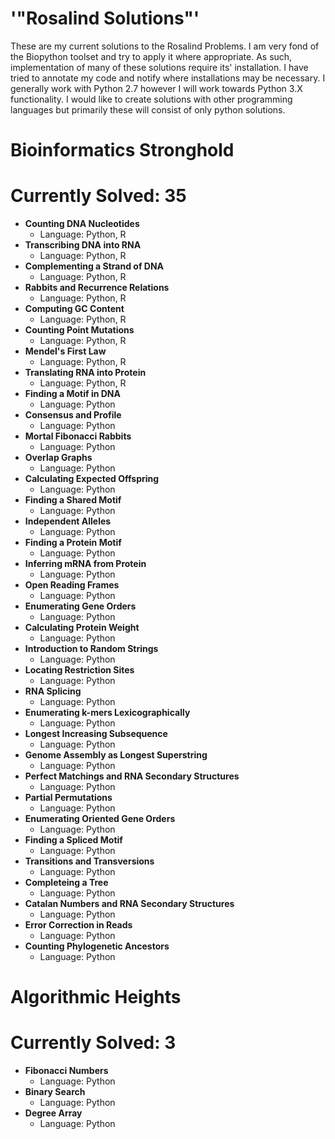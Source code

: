# '"Rosalind Solutions"'

These are my current solutions to the Rosalind Problems.  I am very fond of the Biopython toolset and try to apply it where appropriate.  As such, implementation of many of these solutions require its' installation.  I have tried to annotate my code and notify where installations may be necessary.  I generally work with Python 2.7 however I will work towards Python 3.X functionality.  I would like to create solutions with other programming languages but primarily these will consist of only python solutions.

# Bioinformatics Stronghold
# Currently Solved: 35
* __Counting DNA Nucleotides__
	* Language: Python, R
* __Transcribing DNA into RNA__
	* Language: Python, R
* __Complementing a Strand of DNA__	
	* Language: Python, R
* __Rabbits and Recurrence Relations__
	* Language: Python, R
* __Computing GC Content__
	* Language: Python, R
* __Counting Point Mutations__
	* Language: Python, R
* __Mendel's First Law__
	* Language: Python, R
* __Translating RNA into Protein__
	* Language: Python, R
* __Finding a Motif in DNA__
	* Language: Python
* __Consensus and Profile__
	* Language: Python
* __Mortal Fibonacci Rabbits__
	* Language: Python
* __Overlap Graphs__
	* Language: Python
* __Calculating Expected Offspring__
	* Language: Python
* __Finding a Shared Motif__
	* Language: Python
* __Independent Alleles__
	* Language: Python
* __Finding a Protein Motif__
	* Language: Python
* __Inferring mRNA from Protein__
	* Language: Python
* __Open Reading Frames__
	* Language: Python
* __Enumerating Gene Orders__
	* Language: Python
* __Calculating Protein Weight__
	* Language: Python
* __Introduction to Random Strings__
	* Language: Python
* __Locating Restriction Sites__
	* Language: Python
* __RNA Splicing__
	* Language: Python
* __Enumerating k-mers Lexicographically__
	* Language: Python
* __Longest Increasing Subsequence__
	* Language: Python
* __Genome Assembly as Longest Superstring__
	* Language: Python
* __Perfect Matchings and RNA Secondary Structures__
	* Language: Python
* __Partial Permutations__
	* Language: Python
* __Enumerating Oriented Gene Orders__
	* Language: Python
* __Finding a Spliced Motif__
	* Language: Python
* __Transitions and Transversions__
	* Language: Python
* __Completeing a Tree__
	* Language: Python
* __Catalan Numbers and RNA Secondary Structures__
	* Language: Python
* __Error Correction in Reads__
	* Language: Python
* __Counting Phylogenetic Ancestors__
	* Language: Python

# Algorithmic Heights
# Currently Solved: 3
* __Fibonacci Numbers__
	* Language: Python
* __Binary Search__
	* Language: Python
* __Degree Array__
	* Language: Python
